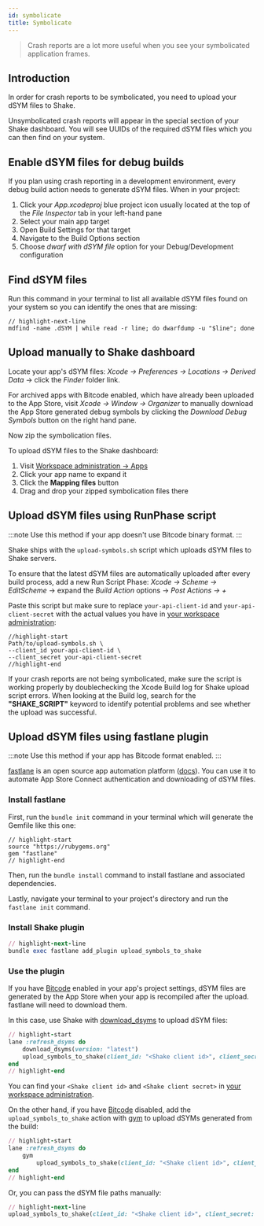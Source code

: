 ```yaml
---
id: symbolicate
title: Symbolicate
---
```


> Crash reports are a lot more useful when you see your symbolicated application frames.

## Introduction

In order for crash reports to be symbolicated, you need to upload your dSYM files to Shake.

Unsymbolicated crash reports will appear in the special section of your Shake dashboard.
You will see UUIDs of the required dSYM files which you can then find on your system.

## Enable dSYM files for debug builds

If you plan using crash reporting in a development environment, every debug build action needs to generate dSYM files.
When in your project:

1. Click your _App.xcodeproj_ blue project icon usually located at the top of the _File Inspector_ tab in your left-hand pane
1. Select your main app target
1. Open Build Settings for that target
1. Navigate to the Build Options section
1. Choose _dwarf with dSYM file_ option for your Debug/Development configuration

## Find dSYM files

Run this command in your terminal to list all available dSYM files found on your system so you can identify the ones that are missing:

```finding_dsyms"
// highlight-next-line
mdfind -name .dSYM | while read -r line; do dwarfdump -u "$line"; done
```

## Upload manually to Shake dashboard

Locate your app's dSYM files:
_Xcode → Preferences → Locations → Derived Data_ → click the _Finder_ folder link.

For archived apps with Bitcode enabled, which have already been uploaded to the App Store, visit
_Xcode → Window → Organizer_ to manually download the App Store generated debug symbols
by clicking the _Download Debug Symbols_ button on the right hand pane.

Now zip the symbolication files.

To upload dSYM files to the Shake dashboard:

1. Visit [Workspace administration → Apps](https://app.shakebugs.com/administration)
1. Click your app name to expand it
1. Click the **Mapping files** button
1. Drag and drop your zipped symbolication files there

## Upload dSYM files using RunPhase script

:::note
Use this method if your app doesn't use Bitcode binary format.
:::

Shake ships with the `upload-symbols.sh` script which uploads dSYM files to Shake servers.

To ensure that the latest dSYM files are automatically uploaded after every build process, add a new Run Script Phase:
_Xcode → Scheme → EditScheme_ → expand the _Build Action_ options → _Post Actions → +_

Paste this script but make sure to replace `your-api-client-id` and `your-api-client-secret` with the actual values
you have in [your workspace administration](https://app.shakebugs.com/administration):

```script
//highlight-start
Path/to/upload-symbols.sh \
--client_id your-api-client-id \
--client_secret your-api-client-secret
//highlight-end
```

If your crash reports are not being symbolicated, make sure the script is working properly
by doublechecking the Xcode Build log for Shake upload script errors.
When looking at the Build log, search for the **"SHAKE_SCRIPT"** keyword to identify potential problems and see whether the upload was successful.

## Upload dSYM files using fastlane plugin

:::note
Use this method if your app has Bitcode format enabled.
:::

[fastlane](https://fastlane.tools/) is an open source app automation platform ([docs](http://docs.fastlane.tools)).
You can use it to automate App Store Connect authentication and downloading of dSYM files.

### Install fastlane

First, run the `bundle init` command in your terminal which will generate the Gemfile like this one:

<TabItem value="gemifle">

```gemfile title="Gemfile"
// highlight-start
source "https://rubygems.org"
gem "fastlane"
// highlight-end
```

</TabItem>

Then, run the `bundle install` command to install fastlane and associated dependencies.

Lastly, navigate your terminal to your project's directory and run the `fastlane init` command.

### Install Shake plugin

<TabItem value="ruby">

```ruby title="Terminal"
// highlight-next-line
bundle exec fastlane add_plugin upload_symbols_to_shake
```

</TabItem>

### Use the plugin

If you have [Bitcode](https://help.apple.com/xcode/mac/current/#/devbbdc5ce4f) enabled in your app's project settings,
dSYM files are generated by the App Store when your app is recompiled after the upload. fastlane will need to download them.

In this case, use Shake with [download_dsyms](http://docs.fastlane.tools/actions/download_dsyms/#download_dsyms) to upload dSYM files:

<TabItem value="ruby">

```ruby title="Fastfile"
// highlight-start
lane :refresh_dsyms do
    download_dsyms(version: "latest")
    upload_symbols_to_shake(client_id: "<Shake client id>", client_secret: "<Shake client secret>", bundle_id: "<Bundle id of project>",  plist_path: "<Path to Info.plist>")
end
// highlight-end
```

</TabItem>

You can find your `<Shake client id>` and `<Shake client secret>` in
[your workspace administration](https://app.shakebugs.com/administration).

On the other hand, if you have [Bitcode](https://help.apple.com/xcode/mac/current/#/devbbdc5ce4f) disabled,
add the `upload_symbols_to_shake` action with [gym](http://docs.fastlane.tools/actions/gym/#gym) to upload dSYMs generated from the build:

<TabItem value="ruby">

```ruby title="Fastfile"
// highlight-start
lane :refresh_dsyms do
    gym
        upload_symbols_to_shake(client_id: "<Shake client id>", client_secret: "<Shake client secret>", bundle_id: "<Bundle id of project>", plist_path: "<Path to Info.plist>")
end
// highlight-end
```

</TabItem>

Or, you can pass the dSYM file paths manually:

<TabItem value="ruby">

```ruby title="Fastfile"
// highlight-next-line
upload_symbols_to_shake(client_id: "<Shake client id>", client_secret: "<Shake client secret>", bundle_id: "<Bundle id of project>", dsym_array_paths: ["./App1.dSYM.zip", "./App2.dSYM.zip"],  plist_path: "<Path to Info.plist>")
```

</TabItem>
